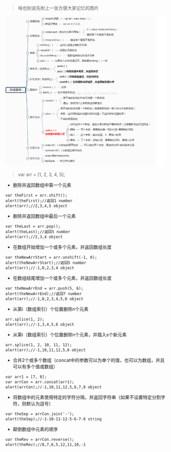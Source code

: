> 啥也别说先附上一张方便大家记忆的图片

![arrayFunction](../images/arrayFunction.png)
> var arr = [1, 2, 3, 4, 5];

* 删除并返回数组中第一个元素

```
var theFirst = arr.shift();
alert(theFirst);//返回1 number
alert(arr);//2,3,4,5 object
```
* 删除并返回数组中最后一个元素

```
var theLast = arr.pop();
alert(theLast);//返回5 number
alert(arr);//2,3,4 object
```
* 在数组开始增加一个或多个元素，并返回数组长度

```
var theNewArrStart = arr.unshift(-1, 0);
alert(theNewArrStart);//返回5 number
alert(arr);//-1,0,2,3,4 object
```
* 在数组结尾增加一个或多个元素，并返回数组长度

```
var theNewArrEnd = arr.push(5, 6);
alert(theNewArrEnd);//返回7 number
alert(arr);//-1,0,2,3,4,5,6 object
```
* 从第i（数组索引）个位置删除n个元素

```
arr.splice(1, 2);
alert(arr);//-1,3,4,5,6 object
```
* 从第i（数组索引）个位置删除n个元素，并插入s个新元素

```
arr.splice(1, 2, 10, 11, 12);
alert(arr);//-1,10,11,12,5,6 object
```
* 合并2个或多个数组（concat中的参数可以为单个的值，也可以为数组，并且可以有多个值或数组）
 
```
var arr1 = [7, 8];
var arrCon = arr.concat(arr1);
alert(arrCon);//-1,10,11,12,5,6,7,8 object
```
* 将数组中的元素使用特定的字符分隔，并返回字符串（如果不设置特定分割字符，则默认为逗号）

```
var theSep = arrCon.join('-');
alert(theSep);//-1-10-11-12-5-6-7-8 string
```
* 颠倒数组中元素的顺序

```
var theRev = arrCon.reverse();
alert(theRev);//8,7,6,5,12,11,10,-1
```

